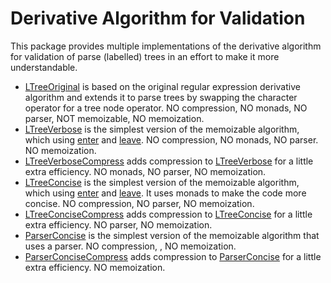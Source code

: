 # Derivative Algorithm for Validation

This package provides multiple implementations of the derivative algorithm for validation of parse (labelled) trees in an effort to make it more understandable.

 * [LTreeOriginal](./LTreeOriginal.lean) is based on the original regular expression derivative algorithm and extends it to parse trees by swapping the character operator for a tree node operator. NO compression, NO monads, NO parser, NOT memoizable, NO memoization.
 * [LTreeVerbose](./LTreeVerbose.lean) is the simplest version of the memoizable algorithm, which using [enter](./Enter.lean) and [leave](./LeaveVerbose.lean). NO compression, NO monads, NO parser. NO memoization.
 * [LTreeVerboseCompress](./LTreeConciseCompress.lean) adds compression to [LTreeVerbose](./LTreeVerbose.lean) for a little extra efficiency. NO monads, NO parser, NO memoization.
 * [LTreeConcise](./LTreeConcise.lean) is the simplest version of the memoizable algorithm, which using [enter](./Enter.lean) and [leave](./Leave.lean). It uses monads to make the code more concise. NO compression, NO parser, NO memoization.
 * [LTreeConciseCompress](./LTreeConciseCompress.lean) adds compression to [LTreeConcise](./LTreeConcise.lean) for a little extra efficiency. NO parser, NO memoization.
 * [ParserConcise](./ParserConcise.lean) is the simplest version of the memoizable algorithm that uses a parser. NO compression, , NO memoization.
 * [ParserConciseCompress](./ParserConciseCompress.lean) adds compression to [ParserConcise](./ParserConcise.lean) for a little extra efficiency. NO memoization.
